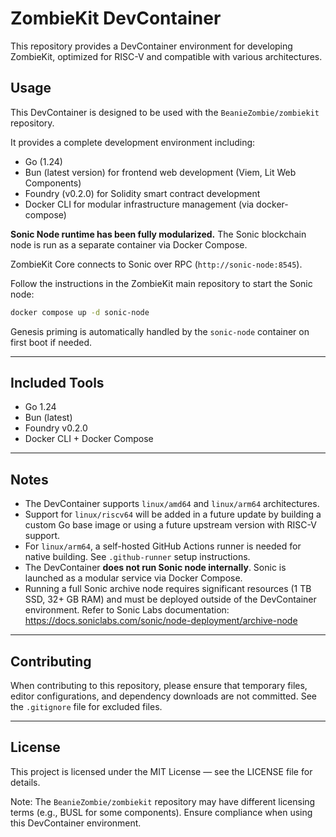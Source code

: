 # ZombieKit DevContainer

This repository provides a DevContainer environment for developing ZombieKit, optimized for RISC-V and compatible with various architectures.

## Usage

This DevContainer is designed to be used with the `BeanieZombie/zombiekit` repository.

It provides a complete development environment including:

- Go (1.24)
- Bun (latest version) for frontend web development (Viem, Lit Web Components)
- Foundry (v0.2.0) for Solidity smart contract development
- Docker CLI for modular infrastructure management (via docker-compose)

**Sonic Node runtime has been fully modularized.**
The Sonic blockchain node is run as a separate container via Docker Compose.

ZombieKit Core connects to Sonic over RPC (`http://sonic-node:8545`).

Follow the instructions in the ZombieKit main repository to start the Sonic node:

```bash
docker compose up -d sonic-node
```

Genesis priming is automatically handled by the `sonic-node` container on first boot if needed.

---

## Included Tools

- Go 1.24
- Bun (latest)
- Foundry v0.2.0
- Docker CLI + Docker Compose

---

## Notes

- The DevContainer supports `linux/amd64` and `linux/arm64` architectures.
- Support for `linux/riscv64` will be added in a future update by building a custom Go base image or using a future upstream version with RISC-V support.
- For `linux/arm64`, a self-hosted GitHub Actions runner is needed for native building. See `.github-runner` setup instructions.
- The DevContainer **does not run Sonic node internally**. Sonic is launched as a modular service via Docker Compose.
- Running a full Sonic archive node requires significant resources (1 TB SSD, 32+ GB RAM) and must be deployed outside of the DevContainer environment. Refer to Sonic Labs documentation: https://docs.soniclabs.com/sonic/node-deployment/archive-node

---

## Contributing

When contributing to this repository, please ensure that temporary files, editor configurations, and dependency downloads are not committed. See the `.gitignore` file for excluded files.

---

## License

This project is licensed under the MIT License — see the LICENSE file for details.

Note: The `BeanieZombie/zombiekit` repository may have different licensing terms (e.g., BUSL for some components). Ensure compliance when using this DevContainer environment.

